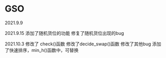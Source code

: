 # GSO
2021.9.9

2021.9.15
添加了随机货位的功能
修复了随机货位出现的bug

2021.10.3
修改了 check()函数
修改了decide_swap()函数
修改了其他bug
添加了快速排序，min_h()函数中，可替换
